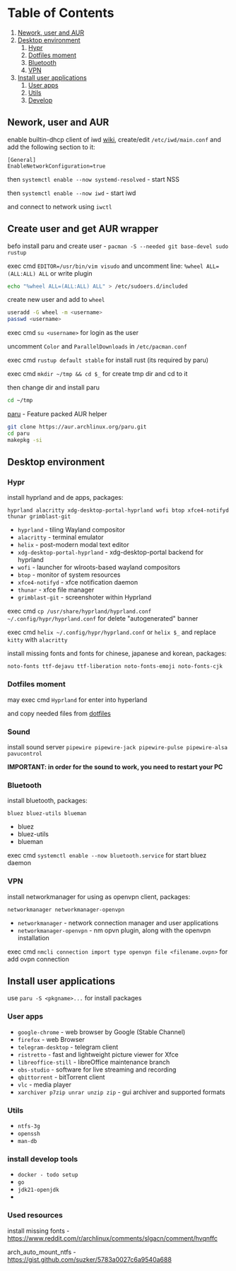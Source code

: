 # Table of Contents
1. [Nework, user and AUR](#Nework,_user_and_AUR)
2. [Desktop environment](#Desktop_environment)
    1. [Hypr](#Hypr)
    2. [Dotfiles moment](#Dotfiles_moment)
    3. [Bluetooth](#Bluetooth)
    4. [VPN](#VPN)
5. [Install user applications](#Install_user_applications)
    1. [User apps](#User_apps)
    2. [Utils](#Utils)
    3. [Develop](#Develop)



## Nework, user and AUR
enable builtin-dhcp client of iwd [wiki](https://wiki.archlinux.org/title/Iwd#Enable_built-in_network_configuration), create/edit `/etc/iwd/main.conf` and add the following section to it:
```
[General]
EnableNetworkConfiguration=true
```
then `systemctl enable --now systemd-resolved` - start NSS

then `systemctl enable --now iwd` - start iwd

and connect to network using `iwctl`

## Create user and get AUR wrapper 

befo install paru and create user - `pacman -S --needed git base-devel sudo rustup`

exec cmd `EDITOR=/usr/bin/vim visudo` and uncomment line: `%wheel ALL=(ALL:ALL) ALL`
or write plugin
```sh
echo "%wheel ALL=(ALL:ALL) ALL" > /etc/sudoers.d/included
```

create new user and add to `wheel`
```sh
useradd -G wheel -m <username>
passwd <username>
``` 

exec cmd `su <username>` for login as the user

uncomment `Color` and `ParallelDownloads` in `/etc/pacman.conf`

exec cmd `rustup default stable` for install rust (its required by paru)

exec cmd `mkdir ~/tmp && cd $_` for create tmp dir and cd to it

then change dir and install paru
```sh
cd ~/tmp
```
[paru](https://github.com/Morganamilo/paru) - Feature packed AUR helper
```sh
git clone https://aur.archlinux.org/paru.git
cd paru
makepkg -si
```

## Desktop environment

### Hypr

install hyprland and de apps, packages: 
```
hyprland alacritty xdg-desktop-portal-hyprland wofi btop xfce4-notifyd thunar grimblast-git
```
- `hyprland` - tiling Wayland compositor
- `alacritty` - terminal emulator
- `helix` - post-modern modal text editor
- `xdg-desktop-portal-hyprland` - xdg-desktop-portal backend for hyprland
- `wofi` - launcher for wlroots-based wayland compositors
- `btop` - monitor of system resources
- `xfce4-notifyd` - xfce notification daemon
- `thunar` - xfce file manager
- `grimblast-git` - screenshoter within Hyprland

exec cmd `cp /usr/share/hyprland/hyprland.conf ~/.config/hypr/hyprland.conf` for delete "autogenerated" banner

exec cmd `helix ~/.config/hypr/hyprland.conf` or `helix $_` and replace `kitty` with `alacritty`

install missing fonts and fonts for chinese, japanese and korean, packages:
```
noto-fonts ttf-dejavu ttf-liberation noto-fonts-emoji noto-fonts-cjk
```

### Dotfiles moment

may exec cmd `Hyprland` for enter into hyperland

and copy needed files from [dotfiles](https://github.com/Saime-0/config)

### Sound

install sound server `pipewire pipewire-jack pipewire-pulse pipewire-alsa pavucontrol`

**IMPORTANT: in order for the sound to work, you need to restart your PC**


### Bluetooth

install bluetooth, packages:
```
bluez bluez-utils blueman
```
- bluez
- bluez-utils
- blueman
  
exec cmd `systemctl enable --now bluetooth.service` for start bluez daemon

### VPN

install networkmanager for using as openvpn client, packages:
```
networkmanager networkmanager-openvpn
```
- `networkmanager` - network connection manager and user applications
- `networkmanager-openvpn` - nm opvn plugin, along with the openvpn installation

exec cmd `nmcli connection import type openvpn file <filename.ovpn>` for add ovpn connection

## Install user applications

use `paru -S <pkgname>...` for install packages

### User apps
- `google-chrome` - web browser by Google (Stable Channel)
- `firefox` - web Browser
- `telegram-desktop` - telegram client
- `ristretto` - fast and lightweight picture viewer for Xfce
- `libreoffice-still` - libreOffice maintenance branch
- `obs-studio` - software for live streaming and recording
- `qbittorrent` - bitTorrent client
- `vlc` - media player
- `xarchiver p7zip unrar unzip zip` - gui archiver and supported formats

### Utils
- `ntfs-3g`
- `openssh`
- `man-db`

### install develop tools
- `docker - todo setup`
- `go`
- `jdk21-openjdk`
- 


### Used resources

install missing fonts - https://www.reddit.com/r/archlinux/comments/slgacn/comment/hvqnffc

arch_auto_mount_ntfs - https://gist.github.com/suzker/5783a0027c6a9540a688
